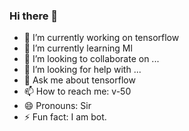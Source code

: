 ### Hi there 👋

- 🔭 I’m currently working on tensorflow
- 🌱 I’m currently learning Ml
- 👯 I’m looking to collaborate on ...
- 🤔 I’m looking for help with ...
- 💬 Ask me about tensorflow
- 📫 How to reach me: v-50
- 😄 Pronouns: Sir
- ⚡ Fun fact: I am bot.
